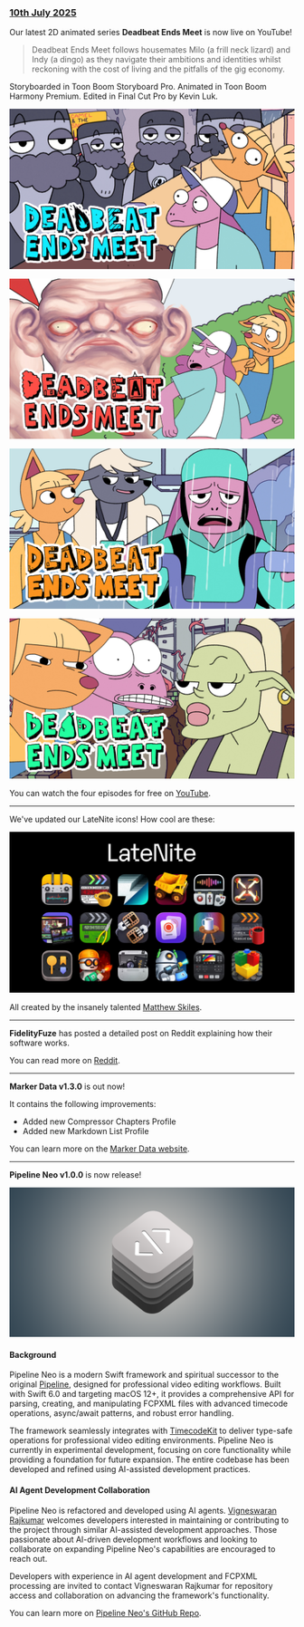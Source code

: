 ### [10th July 2025](/news/20250710)

Our latest 2D animated series **Deadbeat Ends Meet** is now live on YouTube!

> Deadbeat Ends Meet follows housemates Milo (a frill neck lizard) and Indy (a dingo) as they navigate their ambitions and identities whilst reckoning with the cost of living and the pitfalls of the gig economy.

Storyboarded in Toon Boom Storyboard Pro. Animated in Toon Boom Harmony Premium. Edited in Final Cut Pro by Kevin Luk.

![](/static/dbem-thumbnail-1.jpg)

![](/static/dbem-thumbnail-2.jpg)

![](/static/dbem-thumbnail-3.jpg)

![](/static/dbem-thumbnail-4.jpg)

You can watch the four episodes for free on [YouTube](https://ltnt.tv/dbem).

---

We've updated our LateNite icons! How cool are these:

![](/static/latenite-apps.jpg)

All created by the insanely talented [Matthew Skiles](https://matthewskiles.com).

---

**FidelityFuze** has posted a detailed post on Reddit explaining how their software works.

You can read more on [Reddit](https://www.reddit.com/r/finalcutpro/comments/1luu66u/introducing_fidelityfuze_realtime_timelinenative/).

---

**Marker Data v1.3.0** is out now!

It contains the following improvements:

- Added new Compressor Chapters Profile
- Added new Markdown List Profile

You can learn more on the [Marker Data website](https://markerdata.theacharya.co).

---

**Pipeline Neo v1.0.0** is now release!

![](/static/pipeline-neo-social-card.png)

#### Background

Pipeline Neo is a modern Swift framework and spiritual successor to the original [Pipeline](https://github.com/reuelk/pipeline), designed for professional video editing workflows. Built with Swift 6.0 and targeting macOS 12+, it provides a comprehensive API for parsing, creating, and manipulating FCPXML files with advanced timecode operations, async/await patterns, and robust error handling.

The framework seamlessly integrates with [TimecodeKit](https://github.com/orchetect/TimecodeKit) to deliver type-safe operations for professional video editing environments. Pipeline Neo is currently in experimental development, focusing on core functionality while providing a foundation for future expansion. The entire codebase has been developed and refined using AI-assisted development practices.

#### AI Agent Development Collaboration

Pipeline Neo is refactored and developed using AI agents. [Vigneswaran Rajkumar](https://bsky.app/profile/vigneswaranrajkumar.com) welcomes developers interested in maintaining or contributing to the project through similar AI-assisted development approaches. Those passionate about AI-driven development workflows and looking to collaborate on expanding Pipeline Neo's capabilities are encouraged to reach out.

Developers with experience in AI agent development and FCPXML processing are invited to contact Vigneswaran Rajkumar for repository access and collaboration on advancing the framework's functionality.

You can learn more on [Pipeline Neo's GitHub Repo](https://github.com/TheAcharya/pipeline-neo).
